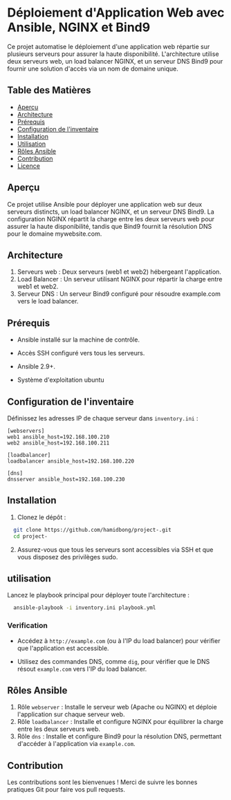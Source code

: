 # Déploiement d'Application Web avec Ansible, NGINX et Bind9
Ce projet automatise le déploiement d'une application web répartie sur plusieurs serveurs pour assurer la haute disponibilité. L'architecture utilise deux serveurs web, un load balancer NGINX, et un serveur DNS Bind9 pour fournir une solution d'accès via un nom de domaine unique.
## Table des Matières
- [Aperçu](#aperçu)
- [Architecture](#architecture)
- [Prérequis](#prérequis)
- [Configuration de l'inventaire](#configuration-de-l'inventaire)
- [Installation](#installation)
- [Utilisation](#utilisation)
- [Rôles Ansible](#rôles-Ansible)
- [Contribution](#contribution)
- [Licence](#licence)
## Aperçu
Ce projet utilise Ansible pour déployer une application web sur deux serveurs distincts, un load balancer NGINX, et un serveur DNS Bind9. La configuration NGINX répartit la charge entre les deux serveurs web pour assurer la haute disponibilité, tandis que Bind9 fournit la résolution DNS pour le domaine mywebsite.com.
## Architecture
1. Serveurs web : Deux serveurs (web1 et web2) hébergeant l'application.
2. Load Balancer : Un serveur utilisant NGINX pour répartir la charge entre web1 et web2.
3. Serveur DNS : Un serveur Bind9 configuré pour résoudre example.com vers le load balancer.
## Prérequis
- Ansible installé sur la machine de contrôle.
* Accès SSH configuré vers tous les serveurs.
+ Ansible 2.9+.
- Système d'exploitation ubuntu
## Configuration de l'inventaire
Définissez les adresses IP de chaque serveur dans `inventory.ini` :
```
[webservers]
web1 ansible_host=192.168.100.210
web2 ansible_host=192.168.100.211

[loadbalancer]
loadbalancer ansible_host=192.168.100.220

[dns]
dnsserver ansible_host=192.168.100.230

```
## Installation
1. Clonez le dépôt :
```bash
  git clone https://github.com/hamidbong/project-.git
  cd project-
```
2. Assurez-vous que tous les serveurs sont accessibles via SSH et que vous disposez des privilèges sudo.
## utilisation
Lancez le playbook principal pour déployer toute l'architecture :
```bash
  ansible-playbook -i inventory.ini playbook.yml
```
### Verification
* Accédez à `http://example.com` (ou à l'IP du load balancer) pour vérifier que l'application est accessible.
- Utilisez des commandes DNS, comme `dig`, pour vérifier que le DNS résout `example.com` vers l'IP du load balancer.
## Rôles Ansible
1. Rôle `webserver` : Installe le serveur web (Apache ou NGINX) et déploie l'application sur chaque serveur web.
2. Rôle `loadbalancer` : Installe et configure NGINX pour équilibrer la charge entre les deux serveurs web.
3. Rôle `dns` : Installe et configure Bind9 pour la résolution DNS, permettant d'accéder à l'application via `example.com`.
## Contribution
Les contributions sont les bienvenues ! Merci de suivre les bonnes pratiques Git pour faire vos pull requests.




